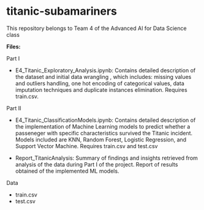 # titanic-subamariners
This repository belongs to Team 4 of the Advanced AI for Data Science class

**Files:**

Part I
* E4_Titanic_Exploratory_Analysis.ipynb: Contains detailed description of the dataset and initial data wrangling , which includes: missing values and outliers handling, one hot encoding of categorical values, data imputation techniques and duplicate instances elimination. Requires train.csv.


Part II
* E4_Titanic_ClassificationModels.ipynb: Contains detailed description of the implementation of Machine Learning models to predict whether a passeneger with specific characteristics survived the Titanic incident. Models included are KNN, Random Forest, Logistic Regression, and Support Vector Machine. Requires train.csv and test.csv

* Report_TitanicAnalysis: Summary of findings and insights retrieved from analysis of the data during Part I of the project. Report of results obtained of the implemented ML models.


Data

* train.csv
* test.csv
